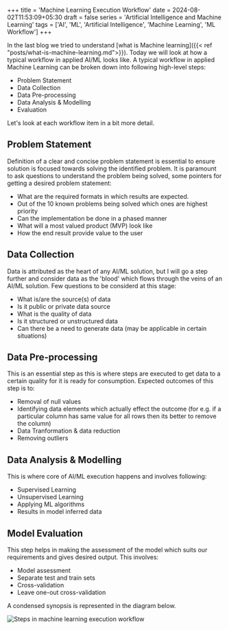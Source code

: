+++
title = 'Machine Learning Execution Workflow'
date = 2024-08-02T11:53:09+05:30
draft = false
series = 'Artificial Intelligence and Machine Learning'
tags = ['AI', 'ML', 'Artificial Intelligence', 'Machine Learning', 'ML Workflow']
+++

In the last blog we tried to understand [what is Machine learning]({{< ref "posts/what-is-machine-learning.md">}}). Today we will look at how a typical workflow in applied AI/ML looks like. A typical workflow in applied Machine Learning can be broken down into following high-level steps:
- Problem Statement
- Data Collection
- Data Pre-processing
- Data Analysis & Modelling
- Evaluation

Let's look at each workflow item in a bit more detail.

## Problem Statement
Definition of a clear and concise problem statement is essential to ensure solution is focused towards solving the identified problem. It is paramount to ask questions to understand the problem being solved, some pointers for getting a desired problem statement:
- What are the required formats in which results are expected.
- Out of the 10 known problems being solved which ones are highest priority
- Can the implementation be done in a phased manner
- What will a most valued product (MVP) look like
- How the end result provide value to the user

## Data Collection
Data is attributed as the heart of any AI/ML solution, but I will go a step further and consider data as the 'blood' which flows through the veins of an AI/ML solution. Few questions to be considerd at this stage:
- What is/are the source(s) of data
- Is it public or private data source
- What is the quality of data
- Is it structured or unstructured data
- Can there be a need to generate data (may be applicable in certain situations)

## Data Pre-processing
This is an essential step as this is where steps are executed to get data to a certain quality for it is ready for consumption. Expected outcomes of this step is to:
- Removal of null values
- Identifying data elements which actually effect the outcome (for e.g. if a particular column has same value for all rows then its better to remove the column)
- Data Tranformation & data reduction
- Removing outliers

## Data Analysis & Modelling
This is where core of AI/ML execution happens and involves following:
- Supervised Learning
- Unsupervised Learning
- Applying ML algorithms
- Results in model inferred data

## Model Evaluation
This step helps in making the assessment of the model which suits our requirements and gives desired output. This involves:
- Model assessment
- Separate test and train sets
- Cross-validation
- Leave one-out cross-validation

A condensed synopsis is represented in the diagram below.

![Steps in machine learning execution workflow](/images/machine-learning-execution-workflow.png)